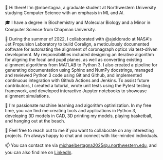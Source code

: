👋 Hi there! I'm @mbertagna, a graduate student at Northwestern University studying Computer Science with an emphasis in ML and AI.


🎓 I have a degree in Biochemistry and Molecular Biology and a Minor in Computer Science from Chapman University.

🚀 During the summer of 2022, I collaborated with @ajeldorado at NASA's Jet Propulsion Laboratory to build Coralign, a meticulously documented software for automating the alignment of coronagraph optics via test-driven development. My responsibilities included designing an iterative algorithm for aligning the focal and pupil planes, as well as converting existing alignment algorithms from MATLAB to Python 3. I also created a pipeline for generating documentation using Sphinx and NumPy docstrings, managed and reviewed Python 3 code using Git and Github, and implemented continuous integration with Github Actions and Jenkins. To assist future contributors, I created a tutorial, wrote unit tests using the Pytest testing framework, and developed interactive Jupyter notebooks to showcase alignment simulations.

🌱 I'm passionate machine learning and algorithm optimization. In my free time, you can find me creating tools and applications in Python 3, developing 3D models in CAD, 3D printing my models, playing basketball, and hanging out at the beach.

💬 Feel free to reach out to me if you want to collaborate on any interesting projects. I'm always happy to chat and connect with like-minded individuals.

📫 You can contact me via michaelbertagna2025@u.northwestern.edu, and you can also find me on [LinkedIn](https://www.linkedin.com/in/bertagna/).


<!---
mbertagna/mbertagna is a ✨ special ✨ repository because its `README.md` (this file) appears on your GitHub profile.
You can click the Preview link to take a look at your changes.
--->
